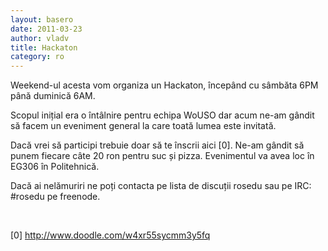 ```yaml
---
layout: basero
date: 2011-03-23
author: vladv
title: Hackaton
category: ro
---
```

<p>Weekend-ul acesta vom organiza un Hackaton, începând cu sâmbăta 6PM până duminică 6AM.</p>
<p>	Scopul inițial era o întâlnire pentru echipa WoUSO dar acum ne-am gândit să facem un eveniment general la care toată lumea este invitată.</p>
<p>	Dacă vrei să participi trebuie doar să te înscrii aici [0]. Ne-am gândit să punem fiecare câte 20 ron pentru suc și pizza. Evenimentul va avea loc în EG306 în Politehnică.</p>
<p>	Dacă ai nelămuriri ne poți contacta pe lista de discuții rosedu sau pe IRC: #rosedu pe freenode.</p>
<p>	&nbsp;</p>
<p>	[0] <a href="http://www.doodle.com/w4xr55sycmm3y5fq" title="http://www.doodle.com/w4xr55sycmm3y5fq">http://www.doodle.com/w4xr55sycmm3y5fq</a></p>